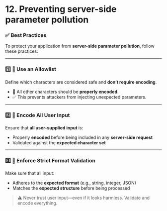 # 12. Preventing server-side parameter pollution

### ✅ Best Practices

To protect your application from **server-side parameter pollution**, follow these practices:

---

### 1️⃣ 🧾 Use an **Allowlist**

Define which characters are considered safe and **don’t require encoding**.

- 🛑 All other characters should be **properly encoded**.
- ✅ This prevents attackers from injecting unexpected parameters.

---

### 2️⃣ 🔐 Encode All User Input

Ensure that **all user-supplied input** is:

- Properly **encoded** before being included in any **server-side request**
- Validated against the **expected character set**

---

### 3️⃣ 🔎 Enforce Strict Format Validation

Make sure that all input:

- Adheres to the **expected format** (e.g., string, integer, JSON)
- Matches the **expected structure** before being processed

> ⚠️ Never trust user input—even if it looks harmless. Validate and encode everything.
>